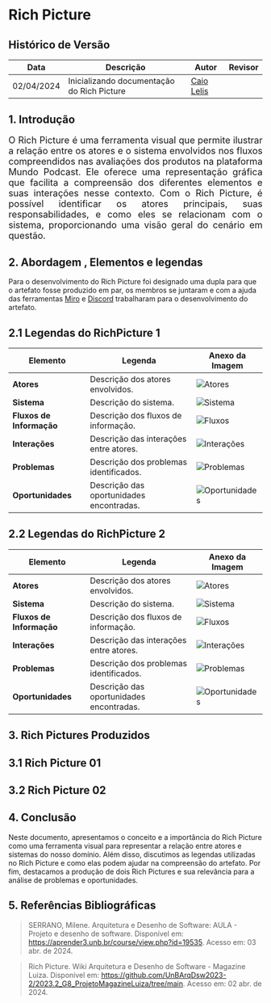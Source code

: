 # Rich Picture 

## Histórico de Versão

| Data       | Descrição | Autor | Revisor |
|------------|-----------|-------|---------|
| 02/04/2024 | Inicializando documentação do Rich Picture | [Caio Lelis](https://github.com/caio-lelis)  |     |

## 1. Introdução

<p style="text-align: justify; font-size: 18px;"> O Rich Picture é uma ferramenta visual que permite ilustrar a relação entre os atores e o sistema envolvidos nos fluxos compreendidos nas avaliações dos produtos na plataforma Mundo Podcast. Ele oferece uma representação gráfica que facilita a compreensão dos diferentes elementos e suas interações nesse contexto. Com o Rich Picture, é possível identificar os atores principais, suas responsabilidades, e como eles se relacionam com o sistema, proporcionando uma visão geral do cenário em questão. </p>


## 2. Abordagem , Elementos e legendas 

Para o desenvolvimento do Rich Picture foi designado uma dupla para que o artefato fosse produzido em par, os membros se juntaram e com a ajuda das ferramentas [Miro](https://miro.com/pt/)  e  [Discord](https://discord.com/) trabalharam para o desenvolvimento do artefato.


## 2.1 Legendas do RichPicture 1

| Elemento                | Legenda                                | Anexo da Imagem                 |
|-------------------------|----------------------------------------|---------------------------------|
| **Atores**              | Descrição dos atores envolvidos.       | ![Atores](URL_da_imagem_atores) |
| **Sistema**             | Descrição do sistema.                  | ![Sistema](URL_da_imagem_sistema) |
| **Fluxos de Informação**| Descrição dos fluxos de informação.    | ![Fluxos](URL_da_imagem_fluxos) |
| **Interações**          | Descrição das interações entre atores. | ![Interações](URL_da_imagem_interações) |
| **Problemas**           | Descrição dos problemas identificados. | ![Problemas](URL_da_imagem_problemas) |
| **Oportunidades**       | Descrição das oportunidades encontradas.| ![Oportunidades](URL_da_imagem_oportunidades) |



## 2.2 Legendas do RichPicture 2

| Elemento                | Legenda                                | Anexo da Imagem                 |
|-------------------------|----------------------------------------|---------------------------------|
| **Atores**              | Descrição dos atores envolvidos.       | ![Atores](URL_da_imagem_atores) |
| **Sistema**             | Descrição do sistema.                  | ![Sistema](URL_da_imagem_sistema) |
| **Fluxos de Informação**| Descrição dos fluxos de informação.    | ![Fluxos](URL_da_imagem_fluxos) |
| **Interações**          | Descrição das interações entre atores. | ![Interações](URL_da_imagem_interações) |
| **Problemas**           | Descrição dos problemas identificados. | ![Problemas](URL_da_imagem_problemas) |
| **Oportunidades**       | Descrição das oportunidades encontradas.| ![Oportunidades](URL_da_imagem_oportunidades) |


## 3.  Rich Pictures Produzidos

## 3.1 Rich Picture 01


## 3.2 Rich Picture 02


## 4. Conclusão

Neste documento, apresentamos o conceito e a importância do Rich Picture como uma ferramenta visual para representar a relação entre atores e sistemas do nosso domínio. Além disso, discutimos as legendas utilizadas no Rich Picture e como elas podem ajudar na compreensão do artefato. Por fim, destacamos a produção de dois Rich Pictures e sua relevância para a análise de problemas e oportunidades.

## 5. Referências Bibliográficas

> SERRANO, Milene. Arquitetura e Desenho de Software: AULA - Projeto e desenho de software. Disponível em: <https://aprender3.unb.br/course/view.php?id=19535>. Acesso em: 03 abr. de 2024.

> Rich Picture. Wiki Arquitetura e Desenho de Software - Magazine Luiza. Disponível em: <https://github.com/UnBArqDsw2023-2/2023.2_G8_ProjetoMagazineLuiza/tree/main>. Acesso em: 02 abr. de 2024.
